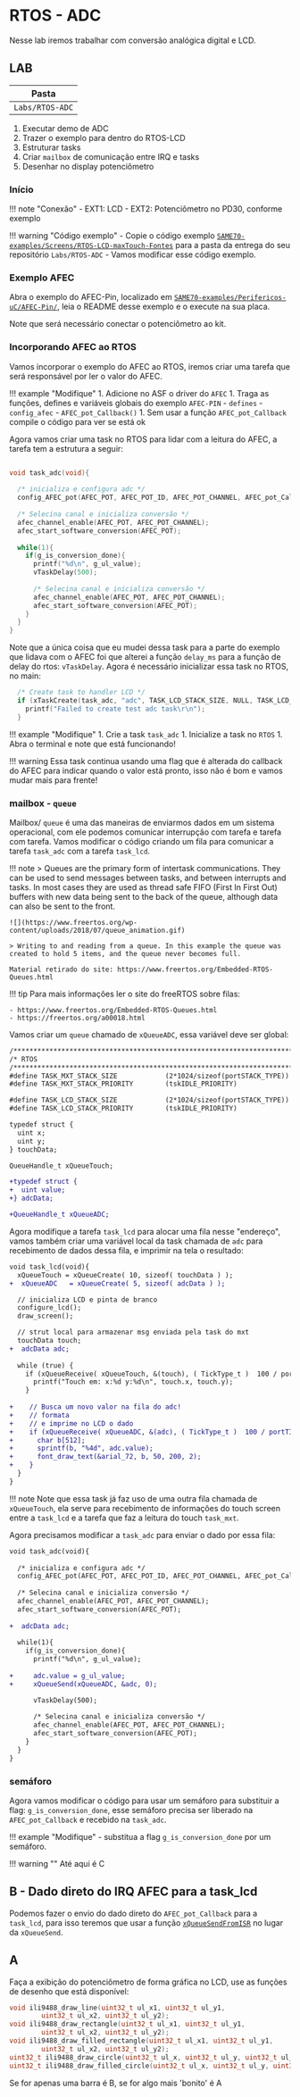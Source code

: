#  RTOS - ADC

Nesse lab iremos trabalhar com conversão analógica digital e LCD.

## LAB

| Pasta           |
|-----------------|
| `Labs/RTOS-ADC` |

1. Executar demo de ADC
1. Trazer o exemplo para dentro do RTOS-LCD
1. Estruturar tasks
1. Criar `mailbox` de comunicação entre IRQ e tasks
1. Desenhar no display potenciômetro 

### Início

!!! note "Conexão"
     - EXT1: LCD
     - EXT2: Potenciômetro no PD30, conforme exemplo
     
!!! warning "Código exemplo"
    - Copie o código exemplo [`SAME70-examples/Screens/RTOS-LCD-maxTouch-Fontes`](https://github.com/Insper/SAME70-examples/tree/master/Screens/RTOS-LCD-maxTouch-Fontes) para a pasta da entrega do seu repositório `Labs/RTOS-ADC`
    - Vamos modificar esse código exemplo.
    
### Exemplo AFEC

Abra o exemplo do AFEC-Pin, localizado em [`SAME70-examples/Perifericos-uC/AFEC-Pin/`](https://github.com/Insper/SAME70-examples/tree/master/Perifericos-uC/AFEC-Pin), leia o README desse exemplo e o execute na sua placa. 

Note que será necessário conectar o potenciômetro ao kit.

### Incorporando AFEC ao RTOS

Vamos incorporar o exemplo do AFEC ao RTOS, iremos criar uma tarefa que será responsável por ler o valor do AFEC.

!!! example "Modifique"
    1. Adicione no ASF o driver do `AFEC`
    1. Traga as funções, defines e variáveis globais do exemplo `AFEC-PIN`
        - `defines`
        - `config_afec`
        - `AFEC_pot_Callback()`
    1. Sem usar a função `AFEC_pot_Callback` compile o código para ver se está ok
    
Agora vamos criar uma task no RTOS para lidar com a leitura do AFEC, a tarefa tem a estrutura a seguir:

```c

void task_adc(void){
  
  /* inicializa e configura adc */
  config_AFEC_pot(AFEC_POT, AFEC_POT_ID, AFEC_POT_CHANNEL, AFEC_pot_Callback);
  
  /* Selecina canal e inicializa conversão */
  afec_channel_enable(AFEC_POT, AFEC_POT_CHANNEL);
  afec_start_software_conversion(AFEC_POT);
  
  while(1){
    if(g_is_conversion_done){
      printf("%d\n", g_ul_value);
      vTaskDelay(500);
      
      /* Selecina canal e inicializa conversão */
      afec_channel_enable(AFEC_POT, AFEC_POT_CHANNEL);
      afec_start_software_conversion(AFEC_POT);
    }
  }
}
```

Note que a única coisa que eu mudei dessa task para a parte do exemplo que lidava com o AFEC foi que alterei a função `delay_ms` para a função de delay do rtos: `vTaskDelay`. Agora é necessário inicializar essa task no RTOS, no main:

```c
  /* Create task to handler LCD */
  if (xTaskCreate(task_adc, "adc", TASK_LCD_STACK_SIZE, NULL, TASK_LCD_STACK_PRIORITY, NULL) != pdPASS) {
    printf("Failed to create test adc task\r\n");
  }
```

!!! example "Modifique"
    1. Crie a task `task_adc`
    1. Inicialize a task no `RTOS`
    1. Abra o terminal e note que está funcionando!
    
!!! warning
    Essa task continua usando uma flag que é alterada do callback do AFEC para indicar quando o valor está pronto, isso não é bom e vamos mudar mais para frente!

### mailbox - `queue`

Mailbox/ `queue` é uma das maneiras de enviarmos dados em um sistema operacional, com ele podemos comunicar interrupção com tarefa e tarefa com tarefa. Vamos modificar o código criando um fila para comunicar a tarefa `task_adc` com a tarefa `task_lcd`.

!!! note
    > Queues are the primary form of intertask communications. They can be used to send messages between tasks, and between interrupts and tasks. In most cases they are used as thread safe FIFO (First In First Out) buffers with new data being sent to the back of the queue, although data can also be sent to the front. 
    
    ![](https://www.freertos.org/wp-content/uploads/2018/07/queue_animation.gif)
    
    > Writing to and reading from a queue. In this example the queue was created to hold 5 items, and the queue never becomes full.
    
    Material retirado do site: https://www.freertos.org/Embedded-RTOS-Queues.html

!!! tip
    Para mais informações ler o site do freeRTOS sobre filas:
    
    - https://www.freertos.org/Embedded-RTOS-Queues.html
    - https://freertos.org/a00018.html 
    
    


Vamos criar um `queue` chamado de `xQueueADC`, essa variável deve ser global:

```diff
/************************************************************************/
/* RTOS                                                                  */
/************************************************************************/
#define TASK_MXT_STACK_SIZE            (2*1024/sizeof(portSTACK_TYPE))
#define TASK_MXT_STACK_PRIORITY        (tskIDLE_PRIORITY)

#define TASK_LCD_STACK_SIZE            (2*1024/sizeof(portSTACK_TYPE))
#define TASK_LCD_STACK_PRIORITY        (tskIDLE_PRIORITY)

typedef struct {
  uint x;
  uint y;
} touchData;

QueueHandle_t xQueueTouch;

+typedef struct {
+  uint value;
+} adcData;

+QueueHandle_t xQueueADC;
```

Agora modifique a tarefa `task_lcd` para alocar uma fila nesse "endereço", vamos também criar uma variável local da task chamada de `adc` para recebimento de dados dessa fila, e imprimir na tela o resultado:


```diff
void task_lcd(void){
  xQueueTouch = xQueueCreate( 10, sizeof( touchData ) );
+  xQueueADC   = xQueueCreate( 5, sizeof( adcData ) );

  // inicializa LCD e pinta de branco
  configure_lcd();
  draw_screen();

  // strut local para armazenar msg enviada pela task do mxt
  touchData touch;
+  adcData adc;
  
  while (true) {
    if (xQueueReceive( xQueueTouch, &(touch), ( TickType_t )  100 / portTICK_PERIOD_MS)) {
      printf("Touch em: x:%d y:%d\n", touch.x, touch.y);
    }
    
+    // Busca um novo valor na fila do adc!
+    // formata
+    // e imprime no LCD o dado
+    if (xQueueReceive( xQueueADC, &(adc), ( TickType_t )  100 / portTICK_PERIOD_MS)) {
+      char b[512];
+      sprintf(b, "%4d", adc.value);
+      font_draw_text(&arial_72, b, 50, 200, 2);
+    }
  }
}
```

!!! note
    Note que essa task já faz uso de uma outra fila chamada de `xQueueTouch`, ela serve para recebimento de informações do touch screen entre a `task_lcd` e a tarefa que faz a leitura do touch `task_mxt`.
    
Agora precisamos modificar a `task_adc` para enviar o dado por essa fila:

```diff
void task_adc(void){
  
  /* inicializa e configura adc */
  config_AFEC_pot(AFEC_POT, AFEC_POT_ID, AFEC_POT_CHANNEL, AFEC_pot_Callback);
  
  /* Selecina canal e inicializa conversão */
  afec_channel_enable(AFEC_POT, AFEC_POT_CHANNEL);
  afec_start_software_conversion(AFEC_POT);
  
+  adcData adc;
  
  while(1){
    if(g_is_conversion_done){
      printf("%d\n", g_ul_value);
      
+     adc.value = g_ul_value;
+     xQueueSend(xQueueADC, &adc, 0);

      vTaskDelay(500);
      
      /* Selecina canal e inicializa conversão */
      afec_channel_enable(AFEC_POT, AFEC_POT_CHANNEL);
      afec_start_software_conversion(AFEC_POT);
    }
  }
}
```

### semáforo 

Agora vamos modificar o código para usar um semáforo para substituir a flag: `g_is_conversion_done`, esse semáforo precisa ser liberado na `AFEC_pot_Callback` e recebido na `task_adc`.

!!! example "Modifique"
    - substitua a flag `g_is_conversion_done` por um semáforo.

!!! warning ""
    Até aqui é C

## B - Dado direto do IRQ AFEC para a task_lcd

Podemos fazer o envio do dado direto do `AFEC_pot_Callback` para a `task_lcd`, para isso teremos que usar a função [`xQueueSendFromISR`](https://freertos.org/a00119.html) no lugar da `xQueueSend`.

##  A

Faça a exibição do potenciômetro de forma gráfica no LCD, use as funções de desenho que está disponível:

```c
void ili9488_draw_line(uint32_t ul_x1, uint32_t ul_y1,
		uint32_t ul_x2, uint32_t ul_y2);
void ili9488_draw_rectangle(uint32_t ul_x1, uint32_t ul_y1,
		uint32_t ul_x2, uint32_t ul_y2);
void ili9488_draw_filled_rectangle(uint32_t ul_x1, uint32_t ul_y1,
		uint32_t ul_x2, uint32_t ul_y2);
uint32_t ili9488_draw_circle(uint32_t ul_x, uint32_t ul_y, uint32_t ul_r);
uint32_t ili9488_draw_filled_circle(uint32_t ul_x, uint32_t ul_y, uint32_t ul_r);
```

Se for apenas uma barra é B, se for algo mais 'bonito' é A

